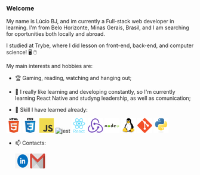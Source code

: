 ### Welcome

My name is Lúcio BJ, and im currently a Full-stack web developer in learning.
I'm from Belo Horizonte, Minas Gerais, Brasil, and I am searching for oportunities both locally and abroad.

I studied at Trybe, where I did lesson on front-end, back-end, and computer science! 🖥️ 🖱️

My main interests and hobbies are:

- 🏆 Gaming, reading, watching and hanging out;

- 🌱 I really like learning and developing constantly, so I'm currently learning React Native and studyng leadership, as well as comunication;

- 🔭 Skill I have learned already:

<p>
  <img src="https://raw.githubusercontent.com/devicons/devicon/master/icons/html5/html5-original-wordmark.svg" alt="html5" width="40" height="40" />
  <img src="https://raw.githubusercontent.com/devicons/devicon/master/icons/css3/css3-original-wordmark.svg" alt="css3" width="40" height="40" />
  <img src="https://raw.githubusercontent.com/devicons/devicon/master/icons/javascript/javascript-original.svg" alt="javascript" width="40" height="40" />
  <img src="https://www.learnstorybook.com/intro-to-storybook/logo-jest.png" alt="jest" width="40" height="40" />
  <img src="https://raw.githubusercontent.com/devicons/devicon/master/icons/react/react-original-wordmark.svg" alt="react" width="40" height="40" />
  <img src="https://raw.githubusercontent.com/devicons/devicon/master/icons/redux/redux-original.svg" alt="redux" width="40" height="40"/>
  <img src="https://raw.githubusercontent.com/devicons/devicon/master/icons/nodejs/nodejs-original-wordmark.svg" alt="nodejs" width="40" height="40" />
  <img src="https://raw.githubusercontent.com/devicons/devicon/master/icons/linux/linux-original.svg" alt="linux" width="40" height="40" />
  <img src="https://raw.githubusercontent.com/devicons/devicon/master/icons/git/git-original.svg" alt="git" width="40" height="40" />
  <img src="https://raw.githubusercontent.com/PHTF92/PHTF92/master/images/python.jpeg" alt="python" width="40" height="40" />
</p>



- 📫 Contacts:

  <a href="https://www.linkedin.com/in/pedro-henrique-tofani-ferreira/">
    <img align="left" alt="LinkedIn" width="40px" height="40px" src="https://raw.githubusercontent.com/PHTF92/PHTF92/master/images/linkedIn.png" />
  </a>
  <a href="mailto:lbjunq@hotmail.com">
    <img align="left" alt="Email" width="40px" height="40px" src="https://raw.githubusercontent.com/PHTF92/PHTF92/master/images/gmail.png" />
  </a>

<!-- ⭐️ Baseado em [Pedro Tófani]https://github.com/PHTF92)
